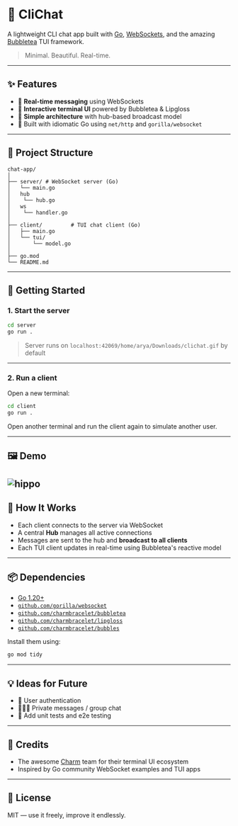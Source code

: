 # 🧋 CliChat

A lightweight CLI chat app built with [Go](https://golang.org), [WebSockets](https://developer.mozilla.org/en-US/docs/Web/API/WebSockets_API), and the amazing [Bubbletea](https://github.com/charmbracelet/bubbletea) TUI framework.

> Minimal. Beautiful. Real-time.

---

## ✨ Features

- 📡 **Real-time messaging** using WebSockets
- 💬 **Interactive terminal UI** powered by Bubbletea & Lipgloss
- 🧠 **Simple architecture** with hub-based broadcast model
- 🔧 Built with idiomatic Go using `net/http` and `gorilla/websocket`

---

## 📁 Project Structure

```
chat-app/
│
├── server/ # WebSocket server (Go)
│   └── main.go
│   hub
│    └── hub.go
│   ws
│    └── handler.go
│
├── client/         # TUI chat client (Go)
│   ├── main.go
│   └── tui/
│       └── model.go
│
├── go.mod
└── README.md
```

---

## 🚀 Getting Started

### 1. Start the server

```bash
cd server
go run .
```

> Server runs on `localhost:42069/home/arya/Downloads/clichat.gif` by default

---

### 2. Run a client

Open a new terminal:

```bash
cd client
go run .
```

Open another terminal and run the client again to simulate another user.

---

## 🖼️ Demo

![hippo](https://drive.google.com/file/d/1ead7jw_xumWB9J7XOo0iSxme0nNygH47/view?usp=drive_link)
---

## 🧠 How It Works

- Each client connects to the server via WebSocket
- A central **Hub** manages all active connections
- Messages are sent to the hub and **broadcast to all clients**
- Each TUI client updates in real-time using Bubbletea's reactive model

---

## 📦 Dependencies

- [Go 1.20+](https://golang.org/)
- [`github.com/gorilla/websocket`](https://github.com/gorilla/websocket)
- [`github.com/charmbracelet/bubbletea`](https://github.com/charmbracelet/bubbletea)
- [`github.com/charmbracelet/lipgloss`](https://github.com/charmbracelet/lipgloss)
- [`github.com/charmbracelet/bubbles`](https://github.com/charmbracelet/bubbles)

Install them using:

```bash
go mod tidy
```

---

## 💡 Ideas for Future

- 🔐 User authentication
- 🧑‍🤝‍🧑 Private messages / group chat
- 🧪 Add unit tests and e2e testing

---

## 🧊 Credits

- The awesome [Charm](https://github.com/charmbracelet) team for their terminal UI ecosystem
- Inspired by Go community WebSocket examples and TUI apps

---

## 📜 License

MIT — use it freely, improve it endlessly.
